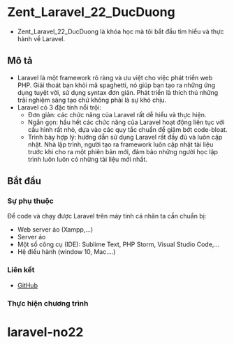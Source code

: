 # Zent_Laravel_22_DucDuong
- Zent_Laravel_22_DucDuong là khóa học mà tôi bắt đầu tìm hiểu và thực hành về Laravel.
## Mô tả
- Laravel là một framework rõ ràng và ưu việt cho việc phát triển web PHP. Giải thoát bạn khỏi mã spaghetti, nó giúp bạn tạo ra những ứng dụng tuyệt vời, sử dụng syntax đơn giản. Phát triển là thích thú những trải nghiệm sáng tạo chứ không phải là sự khó chịu.
- Laravel có 3 đặc tính nổi trội:
    + Đơn giản: các chức năng của Laravel rất dễ hiểu và thực hiện.
    + Ngắn gọn: hầu hết các chức năng của Laravel hoạt động liên tục với cấu hình rất nhỏ, dựa vào các quy tắc chuẩn để giảm bớt code-bloat.
    + Trình bày hợp lý: hướng dẫn sử dụng Laravel rất đầy đủ và luôn cập nhật. Nhà lập trình, người tạo ra framework luôn cập nhật tài liệu trước khi cho ra một phiên bản mới, đảm bảo những người học lập trình luôn luôn có những tài liệu mới nhất.
## Bắt đầu
### Sự phụ thuộc 
Để code và chạy được Laravel trên máy tính cá nhân ta cần chuẩn bị:
- Web server ảo (Xampp,...)
- Server ảo
- Một số công cụ (IDE): Sublime Text, PHP Storm, Visual Studio Code,...
- Hệ điều hành (window 10, Mac....)
### Liên kết
- [GitHub](https://github.com/)
### Thực hiện chương trình
# laravel-no22
